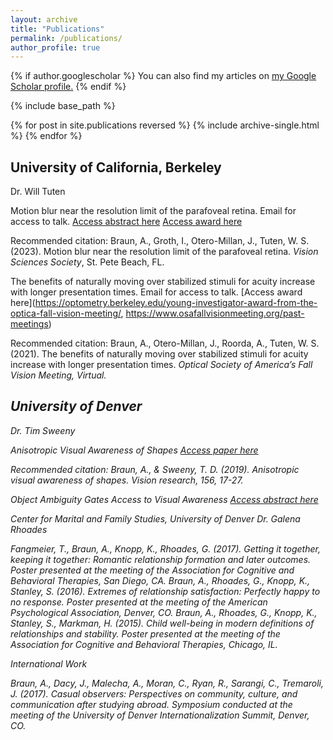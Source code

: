 ```yaml
---
layout: archive
title: "Publications"
permalink: /publications/
author_profile: true
---
```


{% if author.googlescholar %}
  You can also find my articles on <u><a href="{{author.googlescholar}}">my Google Scholar profile</a>.</u>
{% endif %}

{% include base_path %}

{% for post in site.publications reversed %}
  {% include archive-single.html %}
{% endfor %}



## University of California, Berkeley

Dr. Will Tuten

Motion blur near the resolution limit of the parafoveal retina.
Email for access to talk.
[Access abstract here](https://www.visionsciences.org/talk-session/?id=896)
[Access award here](https://www.visionsciences.org/yellott-award/)

Recommended citation: Braun, A., Groth, I., Otero-Millan, J., Tuten, W. S. (2023). Motion blur near the resolution limit of the parafoveal retina. <i>Vision Sciences Society</i>, St. Pete Beach, FL.

The benefits of naturally moving over stabilized stimuli for acuity increase with longer presentation times.
Email for access to talk.
[Access award here](https://optometry.berkeley.edu/young-investigator-award-from-the-optica-fall-vision-meeting/, https://www.osafallvisionmeeting.org/past-meetings)

Recommended citation: Braun, A., Otero-Millan, J., Roorda, A., Tuten, W. S. (2021). The benefits of naturally moving over stabilized stimuli for acuity increase with longer presentation times. <i>Optical Society of America’s Fall Vision Meeting<i/>, Virtual.

## University of Denver

Dr. Tim Sweeny

Anisotropic Visual Awareness of Shapes
[Access paper here](https://www.sciencedirect.com/science/article/pii/S0042698919300057?via%3Dihub)

Recommended citation: Braun, A., & Sweeny, T. D. (2019). Anisotropic visual awareness of shapes. <i>Vision research</i>, 156, 17-27.

Object Ambiguity Gates Access to Visual Awareness
[Access abstract here](https://jov.arvojournals.org/article.aspx?articleid=2700130)

Center for Marital and Family Studies, University of Denver
Dr. Galena Rhoades

Fangmeier, T., Braun, A., Knopp, K., Rhoades, G. (2017). Getting it together, keeping it together: Romantic relationship formation and later outcomes. Poster presented at the meeting of the Association for Cognitive and Behavioral Therapies, San Diego, CA.
Braun, A., Rhoades, G., Knopp, K., Stanley, S. (2016). Extremes of relationship satisfaction: Perfectly happy to no response. Poster presented at the meeting of the American Psychological Association, Denver, CO.
Braun, A., Rhoades, G., Knopp, K., Stanley, S., Markman, H. (2015). Child well-being in modern definitions of relationships and stability. Poster presented at the meeting of the Association for Cognitive and Behavioral Therapies, Chicago, IL.

International Work

Braun, A., Dacy, J., Malecha, A., Moran, C., Ryan, R., Sarangi, C., Tremaroli, J. (2017). Casual observers: Perspectives on community, culture, and communication after studying abroad. Symposium conducted at the meeting of the University of Denver Internationalization Summit, Denver, CO.	
